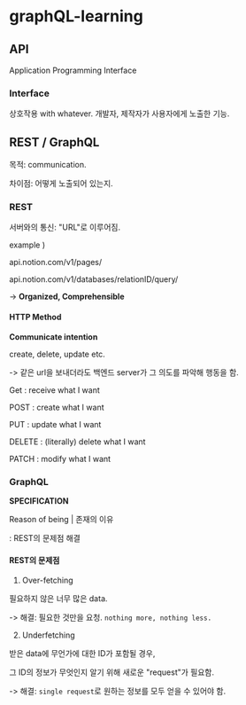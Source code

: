 # graphQL-learning

## API
Application Programming Interface

### Interface
상호작용 with whatever.
개발자, 제작자가 사용자에게 노출한 기능.

## REST / GraphQL

목적: communication.

차이점: 어떻게 노출되어 있는지.

### REST

서버와의 통신: "URL"로 이루어짐.

example )

api.notion.com/v1/pages/

api.notion.com/v1/databases/relationID/query/

-> **Organized, Comprehensible**

#### HTTP Method

**Communicate intention**

create, delete, update etc.

-> 같은 url을 보내더라도 백엔드 server가 그 의도를 파악해 행동을 함.

Get : receive what I want

POST : create what I want

PUT : update what I want

DELETE : (literally) delete what I want

PATCH : modify what I want

### GraphQL

**SPECIFICATION**

Reason of being | 존재의 이유

: REST의 문제점 해결

#### REST의 문제점

1. Over-fetching

필요하지 않은 너무 많은 data.

-> 해결: 필요한 것만을 요청. ``nothing more, nothing less.``

2. Underfetching

받은 data에 무언가에 대한 ID가 포함될 경우,

그 ID의 정보가 무엇인지 알기 위해 새로운 "request"가 필요함.

-> 해결: ``single request``로 원하는 정보를 모두 얻을 수 있어야 함.

